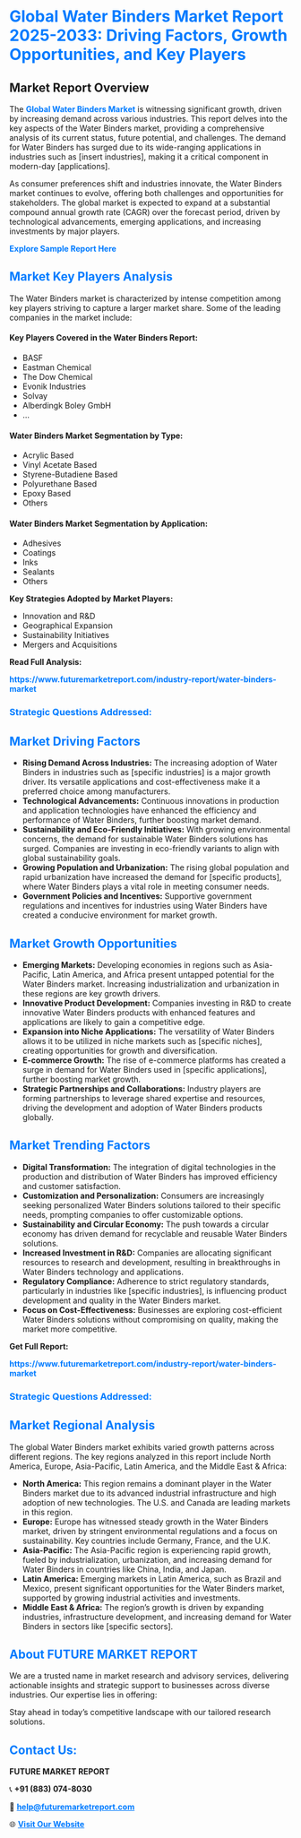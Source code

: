 <h1 style="color: #007BFF;">Global Water Binders Market Report 2025-2033: Driving Factors, Growth Opportunities, and Key Players</h1>

<section id="overview">
<h2>Market Report Overview</h2>
<p>The <a href="https://www.futuremarketreport.com/industry-report/water-binders-market" style="color: #007BFF; text-decoration: none;"><strong>Global Water Binders Market</strong></a> is witnessing significant growth, driven by increasing demand across various industries. This report delves into the key aspects of the Water Binders market, providing a comprehensive analysis of its current status, future potential, and challenges. The demand for Water Binders has surged due to its wide-ranging applications in industries such as [insert industries], making it a critical component in modern-day [applications].</p>
<p>As consumer preferences shift and industries innovate, the Water Binders market continues to evolve, offering both challenges and opportunities for stakeholders. The global market is expected to expand at a substantial compound annual growth rate (CAGR) over the forecast period, driven by technological advancements, emerging applications, and increasing investments by major players.</p>
</section>

<section id="overview">
<p><a href="https://www.futuremarketreport.com/request-sample/reportId=105463" style="color: #007BFF; text-decoration: none;"><strong>Explore Sample Report Here</strong></a></p>
</section>

<section id="key-players">
<h2 style="color: #007BFF;">Market Key Players Analysis</h2>
<p>The Water Binders market is characterized by intense competition among key players striving to capture a larger market share. Some of the leading companies in the market include:</p>
<h4>Key Players Covered in the Water Binders Report:</h4>
<ul><li>BASF</li><li>Eastman Chemical</li><li>The Dow Chemical</li><li>Evonik Industries</li><li>Solvay</li><li>Alberdingk Boley GmbH</li><li>...</li></ul>
<h4>Water Binders Market Segmentation by Type:</h4>
<ul><li>Acrylic Based</li><li>Vinyl Acetate Based</li><li>Styrene-Butadiene Based</li><li>Polyurethane Based</li><li>Epoxy Based</li><li>Others</li></ul>

<h4>Water Binders Market Segmentation by Application:</h4>
<ul><li>Adhesives</li><li>Coatings</li><li>Inks</li><li>Sealants</li><li>Others</li></ul>
<p><strong>Key Strategies Adopted by Market Players:</strong></p>
<ul>
<li>Innovation and R&D</li>
<li>Geographical Expansion</li>
<li>Sustainability Initiatives</li>
<li>Mergers and Acquisitions</li>
</ul>
</section>

<section>
<p><strong>Read Full Analysis: </strong></p><a href="https://www.futuremarketreport.com/industry-report/water-binders-market" style="color: #007BFF; text-decoration: none;"><strong>https://www.futuremarketreport.com/industry-report/water-binders-market</strong></a>
<h3 style="color: #007BFF;">Strategic Questions Addressed:</h3>
</section>

<section id="driving-factors">
<h2 style="color: #007BFF;">Market Driving Factors</h2>
<ul>
<li><strong>Rising Demand Across Industries:</strong> The increasing adoption of Water Binders in industries such as [specific industries] is a major growth driver. Its versatile applications and cost-effectiveness make it a preferred choice among manufacturers.</li>
<li><strong>Technological Advancements:</strong> Continuous innovations in production and application technologies have enhanced the efficiency and performance of Water Binders, further boosting market demand.</li>
<li><strong>Sustainability and Eco-Friendly Initiatives:</strong> With growing environmental concerns, the demand for sustainable Water Binders solutions has surged. Companies are investing in eco-friendly variants to align with global sustainability goals.</li>
<li><strong>Growing Population and Urbanization:</strong> The rising global population and rapid urbanization have increased the demand for [specific products], where Water Binders plays a vital role in meeting consumer needs.</li>
<li><strong>Government Policies and Incentives:</strong> Supportive government regulations and incentives for industries using Water Binders have created a conducive environment for market growth.</li>
</ul>
</section>

<section id="growth-opportunities">
<h2 style="color: #007BFF;">Market Growth Opportunities</h2>
<ul>
<li><strong>Emerging Markets:</strong> Developing economies in regions such as Asia-Pacific, Latin America, and Africa present untapped potential for the Water Binders market. Increasing industrialization and urbanization in these regions are key growth drivers.</li>
<li><strong>Innovative Product Development:</strong> Companies investing in R&D to create innovative Water Binders products with enhanced features and applications are likely to gain a competitive edge.</li>
<li><strong>Expansion into Niche Applications:</strong> The versatility of Water Binders allows it to be utilized in niche markets such as [specific niches], creating opportunities for growth and diversification.</li>
<li><strong>E-commerce Growth:</strong> The rise of e-commerce platforms has created a surge in demand for Water Binders used in [specific applications], further boosting market growth.</li>
<li><strong>Strategic Partnerships and Collaborations:</strong> Industry players are forming partnerships to leverage shared expertise and resources, driving the development and adoption of Water Binders products globally.</li>
</ul>
</section>

<section id="trending-factors">
<h2 style="color: #007BFF;">Market Trending Factors</h2>
<ul>
<li><strong>Digital Transformation:</strong> The integration of digital technologies in the production and distribution of Water Binders has improved efficiency and customer satisfaction.</li>
<li><strong>Customization and Personalization:</strong> Consumers are increasingly seeking personalized Water Binders solutions tailored to their specific needs, prompting companies to offer customizable options.</li>
<li><strong>Sustainability and Circular Economy:</strong> The push towards a circular economy has driven demand for recyclable and reusable Water Binders solutions.</li>
<li><strong>Increased Investment in R&D:</strong> Companies are allocating significant resources to research and development, resulting in breakthroughs in Water Binders technology and applications.</li>
<li><strong>Regulatory Compliance:</strong> Adherence to strict regulatory standards, particularly in industries like [specific industries], is influencing product development and quality in the Water Binders market.</li>
<li><strong>Focus on Cost-Effectiveness:</strong> Businesses are exploring cost-efficient Water Binders solutions without compromising on quality, making the market more competitive.</li>
</ul>
</section>

<section>
<p><strong>Get Full Report: </strong></p><a href="https://www.futuremarketreport.com/industry-report/water-binders-market" style="color: #007BFF; text-decoration: none;"><strong>https://www.futuremarketreport.com/industry-report/water-binders-market</strong></a>
<h3 style="color: #007BFF;">Strategic Questions Addressed:</h3>
</section>


<section id="regional-analysis">
<h2 style="color: #007BFF;">Market Regional Analysis</h2>
<p>The global Water Binders market exhibits varied growth patterns across different regions. The key regions analyzed in this report include North America, Europe, Asia-Pacific, Latin America, and the Middle East & Africa:</p>
<ul>
<li><strong>North America:</strong> This region remains a dominant player in the Water Binders market due to its advanced industrial infrastructure and high adoption of new technologies. The U.S. and Canada are leading markets in this region.</li>
<li><strong>Europe:</strong> Europe has witnessed steady growth in the Water Binders market, driven by stringent environmental regulations and a focus on sustainability. Key countries include Germany, France, and the U.K.</li>
<li><strong>Asia-Pacific:</strong> The Asia-Pacific region is experiencing rapid growth, fueled by industrialization, urbanization, and increasing demand for Water Binders in countries like China, India, and Japan.</li>
<li><strong>Latin America:</strong> Emerging markets in Latin America, such as Brazil and Mexico, present significant opportunities for the Water Binders market, supported by growing industrial activities and investments.</li>
<li><strong>Middle East & Africa:</strong> The region’s growth is driven by expanding industries, infrastructure development, and increasing demand for Water Binders in sectors like [specific sectors].</li>
</ul>
</section>

<footer>
<h2 style="color: #007BFF;">About FUTURE MARKET REPORT</h2>
<p>We are a trusted name in market research and advisory services, delivering actionable insights and strategic support to businesses across diverse industries. Our expertise lies in offering:</p>

<p>Stay ahead in today’s competitive landscape with our tailored research solutions.</p>

<h2 style="color: #007BFF;">Contact Us:</h2>
<p><strong>FUTURE MARKET REPORT</strong></p>
<p>📞 <strong>+91 (883) 074-8030</strong></p>
<p>📧 <strong><a href="mailto:help@futuremarketreport.com" style="color: #007BFF;">help@futuremarketreport.com</a></strong></p>
<p>🌐 <strong><a href="https://www.futuremarketreport.com/" style="color: #007BFF;">Visit Our Website</a></strong></p>
</footer>